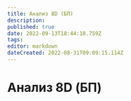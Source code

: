 ```yaml
---
title: Анализ 8D (БП)
description: 
published: true
date: 2022-09-13T18:44:18.759Z
tags: 
editor: markdown
dateCreated: 2022-08-31T09:09:15.114Z
---
```


# Анализ 8D (БП)

